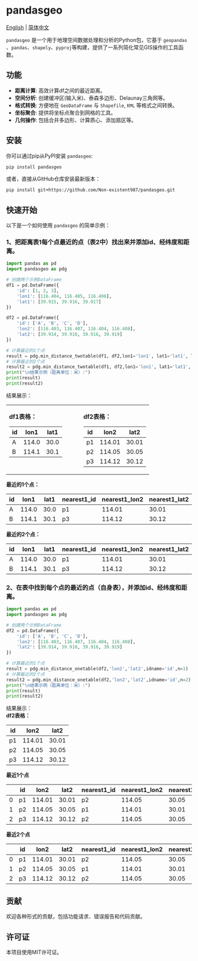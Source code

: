 # pandasgeo

[English](README.md) | [简体中文](README.zh-CN.md)

`pandasgeo` 是一个用于地理空间数据处理和分析的Python包，它基于 `geopandas` 、`pandas`、`shapely`、`pyproj`等构建，提供了一系列简化常见GIS操作的工具函数。

## 功能

*   **距离计算**: 高效计算df之间的最近距离。
*   **空间分析**: 创建缓冲区(输入米)、泰森多边形、Delaunay三角网等。
*   **格式转换**: 方便地在 `GeoDataFrame` 与 `Shapefile`, `KML` 等格式之间转换。
*   **坐标聚合**: 提供将坐标点聚合到网格的工具。
*   **几何操作**: 包括合并多边形、计算质心、添加扇区等。

## 安装

你可以通过pip从PyPI安装 `pandasgeo`:

```bash
pip install pandasgeo
```

或者，直接从GitHub仓库安装最新版本：

```bash
pip install git+https://github.com/Non-existent987/pandasgeo.git
```



## 快速开始

以下是一个如何使用 `pandasgeo` 的简单示例：

### 1、把距离表1每个点最近的点（表2中）找出来并添加id、经纬度和距离。
```python
import pandas as pd
import pandasgeo as pdg

# 创建两个示例DataFrame
df1 = pd.DataFrame({
    'id': [1, 2, 3],
    'lon1': [116.404, 116.405, 116.406],
    'lat1': [39.915, 39.916, 39.917]
})

df2 = pd.DataFrame({
    'id': ['A', 'B', 'C', 'D'],
    'lon2': [116.403, 116.407, 116.404, 116.408],
    'lat2': [39.914, 39.918, 39.916, 39.919]
})

# 计算最近的1个点
result = pdg.min_distance_twotable(df1, df2,lon1='lon1', lat1='lat1', lon2='lon2', lat2='lat2', df2_id='id', n=1)
# 计算最近的2个点
result2 = pdg.min_distance_twotable(df1, df2,lon1='lon1', lat1='lat1', lon2='lon2', lat2='lat2', df2_id='id', n=2)
print("\n结果示例（距离单位：米）:")
print(result)
print(result2)
```
结果展示：
<table>
<tr>
<td style="vertical-align: top; padding-right: 50px;">

**df1表格：**

| id | lon1  | lat1 |
|----|-------|------|
| A  | 114.0 | 30.0 |
| B  | 114.1 | 30.1 |

</td>
<td style="vertical-align: top;">

**df2表格：**

| id | lon2   | lat2  |
|----|--------|-------|
| p1 | 114.01 | 30.01 |
| p2 | 114.05 | 30.05 |
| p3 | 114.12 | 30.12 |

</td>
</tr>
</table>


**最近的1个点：**

| id | lon1  | lat1 | nearest1_id | nearest1_lon2 | nearest1_lat2 | nearest1_distance |
|----|-------|------|-------------|---------------|---------------|-------------------|
| A  | 114.0 | 30.0 | p1          | 114.01        | 30.01         | 1470.515926       |
| B  | 114.1 | 30.1 | p3          | 114.12        | 30.12         | 2939.507557       |

**最近的2个点：**

| id | lon1  | lat1 | nearest1_id | nearest1_lon2 | nearest1_lat2 | nearest1_distance | nearest2_id | nearest2_lon2 | nearest2_lat2 | nearest2_distance | mean_distance |
|----|-------|------|-------------|---------------|---------------|-------------------|-------------|---------------|---------------|-------------------|---------------|
| A  | 114.0 | 30.0 | p1          | 114.01        | 30.01         | 1470.515926       | p2          | 114.05        | 30.05         | 7351.852775       | 4411.184351   |
| B  | 114.1 | 30.1 | p3          | 114.12        | 30.12         | 2939.507557       | p2          | 114.05        | 30.05         | 7350.037700       | 5144.772629   |

### 2、在表中找到每个点的最近的点（自身表），并添加id、经纬度和距离。
```python
import pandas as pd
import pandasgeo as pdg

# 创建两个示例DataFrame
df2 = pd.DataFrame({
    'id': ['A', 'B', 'C', 'D'],
    'lon2': [116.403, 116.407, 116.404, 116.408],
    'lat2': [39.914, 39.918, 39.916, 39.919]
})

# 计算最近的1个点
result = pdg.min_distance_onetable(df2,'lon2','lat2',idname='id',n=1)
# 计算最近的2个点
result2 = pdg.min_distance_onetable(df2,'lon2','lat2',idname='id',n=2)
print("\n结果示例（距离单位：米）:")
print(result)
print(result2)
```
结果展示：  
**df2表格：**

| id | lon2   | lat2  |
|----|--------|-------|
| p1 | 114.01 | 30.01 |
| p2 | 114.05 | 30.05 |
| p3 | 114.12 | 30.12 |

**最近1个点**

| | id | lon2 | lat2 | nearest1_id | nearest1_lon2 | nearest1_lat2 | nearest1_distance |
|---|-------|--------|-------|-------------|---------------|---------------|-------------------|
| 0 | p1 | 114.01 | 30.01 | p2 | 114.05 | 30.05 | 5881.336911 |
| 1 | p2 | 114.05 | 30.05 | p1 | 114.01 | 30.01 | 5881.336911 |
| 2 | p3 | 114.12 | 30.12 | p2 | 114.05 | 30.05 | 10289.545038 |

**最近2个点**

| | id | lon2 | lat2 | nearest1_id | nearest1_lon2 | nearest1_lat2 | nearest1_distance | nearest2_id | nearest2_lon2 | nearest2_lat2 | nearest2_distance | mean_distance |
|---|-------|--------|-------|-------------|---------------|---------------|-------------------|-------------|---------------|---------------|-------------------|---------------|
| 0 | p1 | 114.01 | 30.01 | p2 | 114.05 | 30.05 | 5881.336911 | p3 | 114.12 | 30.12 | 16170.880987 | 11026.108949 |
| 1 | p2 | 114.05 | 30.05 | p1 | 114.01 | 30.01 | 5881.336911 | p3 | 114.12 | 30.12 | 10289.545038 | 8085.440974 |
| 2 | p3 | 114.12 | 30.12 | p2 | 114.05 | 30.05 | 10289.545038 | p1 | 114.01 | 30.01 | 16170.880987 | 13230.213012 |


## 贡献

欢迎各种形式的贡献，包括功能请求、错误报告和代码贡献。

## 许可证

本项目使用MIT许可证。
